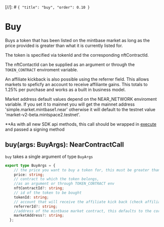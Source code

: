 [//]: # `{ "title": "buy", "order": 0.10 }`

# Buy

Buys a token that has been listed on the mintbase market as long as the price provided is greater than what it is currently listed for.

The token is specified via tokenId and the corresponding nftContractId.

The nftContactId can be supplied as an argument or through the ```TOKEN_CONTRACT``` enviroment variable.

An affiliate kickback is also possible using the referrer field. This allows markets to speficfy an account to receive affiliante gains. This totals to 1.25% per purchase and works as a built in business model.

Market address default values depend on the NEAR_NETWORK enviroment variable. If you set it to mainnet you will get the mainnet address 'simple.market.mintbase1.near' otherwise it will default to the testnet value 'market-v2-beta.mintspace2.testnet'.

**As with all new SDK api methods, this call should be wrapped in [execute](../#execute) and passed a signing method

## buy(args: BuyArgs): NearContractCall

`buy` takes a single argument of type `BuyArgs`

```typescript
export type BuyArgs = {
    // the price you want to buy a token for, this must be greater than the amount its currently listed for
    price: string;
    // contract to which the token belongs, 
    //as an argument or through TOKEN_CONTRACT env
    nftContractId?: string;
    // id of the token to be bought
    tokenId: string;
    // account that will receive the affiliate kick back (check affiliate documentation)
    referrerId?: string;
    //address of the mintbase market contract, this defaults to the correct values depending on the NEAR_NETOWRK enviroment variable
    marketAddress?: string;
  };
```
